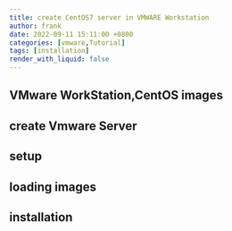 ```yaml
---
title: create CentOS7 server in VMWARE Workstation
author: frank
date: 2022-09-11 15:11:00 +0800
categories: [vmware,Tutorial]
tags: [installation]     
render_with_liquid: false
---
```


## VMware WorkStation,CentOS images
## create Vmware Server
## setup
## loading images
## installation




